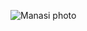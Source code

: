 ![Manasi photo](https://media.licdn.com/dms/image/C4E03AQFt02lSTZxegA/profile-displayphoto-shrink_200_200/0?e=1547078400&v=beta&t=cmkJbSaGELQiT_72rGgsyiog0LL0_V-vjSc3BDYcEhE)
